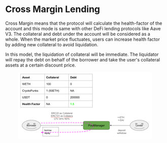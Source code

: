 # Cross Margin Lending

Cross Margin means that the protocol will calculate the health-factor of the account and this mode is same with other DeFi lending protocols like Aave V3. The collateral and debt under the account will be considered as a whole. When the market price fluctuates, users can increase health factor by adding new collateral to avoid liquidation.

In this model, the liquidation of collateral will be immediate. The liquidator will repay the debt on behalf of the borrower and take the user's collateral assets at a certain discount price.

<figure><img src="../.gitbook/assets/image (1) (1) (1).png" alt=""><figcaption></figcaption></figure>
